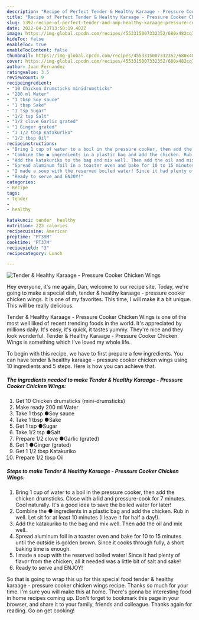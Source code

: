 ```yaml
---
description: "Recipe of Perfect Tender & Healthy Karaage - Pressure Cooker Chicken Wings"
title: "Recipe of Perfect Tender & Healthy Karaage - Pressure Cooker Chicken Wings"
slug: 1397-recipe-of-perfect-tender-and-amp-healthy-karaage-pressure-cooker-chicken-wings
date: 2022-04-23T13:50:19.402Z
image: https://img-global.cpcdn.com/recipes/4553315007332352/680x482cq70/tender-healthy-karaage-pressure-cooker-chicken-wings-recipe-main-photo.jpg
hideToc: false
enableToc: true
enableTocContent: false
thumbnail: https://img-global.cpcdn.com/recipes/4553315007332352/680x482cq70/tender-healthy-karaage-pressure-cooker-chicken-wings-recipe-main-photo.jpg
cover: https://img-global.cpcdn.com/recipes/4553315007332352/680x482cq70/tender-healthy-karaage-pressure-cooker-chicken-wings-recipe-main-photo.jpg
author: Juan Fernandez
ratingvalue: 3.5
reviewcount: 9
recipeingredient:
- "10 Chicken drumsticks minidrumsticks"
- "200 ml Water"
- "1 tbsp Soy sauce"
- "1 tbsp Sake"
- "1 tsp Sugar"
- "1/2 tsp Salt"
- "1/2 clove Garlic grated"
- "1 Ginger grated"
- "1 1/2 tbsp Katakuriko"
- "1/2 tbsp Oil"
recipeinstructions:
- "Bring 1 cup of water to a boil in the pressure cooker, then add the chicken drumsticks. Close with a lid and pressure-cook for 7 minutes. Cool naturally. It&#39;s a good idea to save the boiled water for later!"
- "Combine the ● ingredients in a plastic bag and add the chicken. Rub in well. Let sit for at least 10 minutes (I leave it for half a day!)."
- "Add the katakuriko to the bag and mix well. Then add the oil and mix well."
- "Spread aluminum foil in a toaster oven and bake for 10 to 15 minutes until the outside is golden brown. Since it cooks through fully, a short baking time is enough."
- "I made a soup with the reserved boiled water! Since it had plenty of flavor from the chicken, all it needed was a little bit of salt and sake!"
- "Ready to serve and ENJOY!"
categories:
- Recipe
tags:
- tender
- 
- healthy

katakunci: tender  healthy 
nutrition: 223 calories
recipecuisine: American
preptime: "PT39M"
cooktime: "PT37M"
recipeyield: "3"
recipecategory: Lunch

---
```



![Tender & Healthy Karaage - Pressure Cooker Chicken Wings](https://img-global.cpcdn.com/recipes/4553315007332352/680x482cq70/tender-healthy-karaage-pressure-cooker-chicken-wings-recipe-main-photo.jpg)

Hey everyone, it's me again, Dan, welcome to our recipe site. Today, we're going to make a special dish, tender & healthy karaage - pressure cooker chicken wings. It is one of my favorites. This time, I will make it a bit unique. This will be really delicious.



Tender & Healthy Karaage - Pressure Cooker Chicken Wings is one of the most well liked of recent trending foods in the world. It's appreciated by millions daily. It's easy, it's quick, it tastes yummy. They're nice and they look wonderful. Tender & Healthy Karaage - Pressure Cooker Chicken Wings is something which I've loved my whole life.


To begin with this recipe, we have to first prepare a few ingredients. You can have tender & healthy karaage - pressure cooker chicken wings using 10 ingredients and 5 steps. Here is how you can achieve that.

<!--inarticleads1-->

##### The ingredients needed to make Tender & Healthy Karaage - Pressure Cooker Chicken Wings:

1. Get 10 Chicken drumsticks (mini-drumsticks)
1. Make ready 200 ml Water
1. Take 1 tbsp ●Soy sauce
1. Take 1 tbsp ●Sake
1. Get 1 tsp ●Sugar
1. Take 1/2 tsp ●Salt
1. Prepare 1/2 clove ●Garlic (grated)
1. Get 1 ●Ginger (grated)
1. Get 1 1/2 tbsp Katakuriko
1. Prepare 1/2 tbsp Oil




<!--inarticleads2-->

##### Steps to make Tender & Healthy Karaage - Pressure Cooker Chicken Wings:

1. Bring 1 cup of water to a boil in the pressure cooker, then add the chicken drumsticks. Close with a lid and pressure-cook for 7 minutes. Cool naturally. It&#39;s a good idea to save the boiled water for later!
1. Combine the ● ingredients in a plastic bag and add the chicken. Rub in well. Let sit for at least 10 minutes (I leave it for half a day!).
1. Add the katakuriko to the bag and mix well. Then add the oil and mix well.
1. Spread aluminum foil in a toaster oven and bake for 10 to 15 minutes until the outside is golden brown. Since it cooks through fully, a short baking time is enough.
1. I made a soup with the reserved boiled water! Since it had plenty of flavor from the chicken, all it needed was a little bit of salt and sake!
1. Ready to serve and ENJOY!



So that is going to wrap this up for this special food tender & healthy karaage - pressure cooker chicken wings recipe. Thanks so much for your time. I'm sure you will make this at home. There's gonna be interesting food in home recipes coming up. Don't forget to bookmark this page in your browser, and share it to your family, friends and colleague. Thanks again for reading. Go on get cooking!

